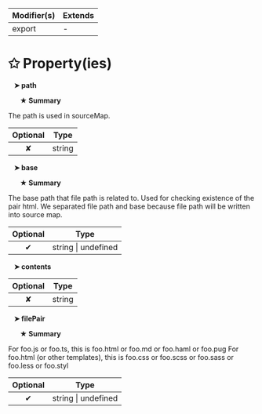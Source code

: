 | Modifier(s)                            | Extends                                    |
|----------------------------------------|--------------------------------------------|
| export | - |

# &#10025; Property(ies)

&nbsp;&nbsp; **&#10148; path**

&nbsp;&nbsp;&nbsp;&nbsp;&nbsp; **&#9733; Summary**

The path is used in sourceMap.

| Optional                           | Type                         |
|:----------------------------------:|------------------------------|
| ✘ | string |

&nbsp;&nbsp; **&#10148; base**

&nbsp;&nbsp;&nbsp;&nbsp;&nbsp; **&#9733; Summary**

The base path that file path is related to. Used for checking existence of the pair html.
We separated file path and base because file path will be written into source map.

| Optional                           | Type                         |
|:----------------------------------:|------------------------------|
| ✔ | string &#124; undefined |

&nbsp;&nbsp; **&#10148; contents**

| Optional                           | Type                         |
|:----------------------------------:|------------------------------|
| ✘ | string |

&nbsp;&nbsp; **&#10148; filePair**

&nbsp;&nbsp;&nbsp;&nbsp;&nbsp; **&#9733; Summary**

For foo.js or foo.ts, this is foo.html or foo.md or foo.haml or foo.pug
For foo.html (or other templates), this is foo.css or foo.scss or foo.sass or foo.less or foo.styl

| Optional                           | Type                         |
|:----------------------------------:|------------------------------|
| ✔ | string &#124; undefined |